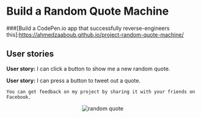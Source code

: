 # Build a Random Quote Machine

###[Build a CodePen.io app that successfully reverse-engineers this]:https://ahmedzaaboub.github.io/project-random-quote-machine/

## User stories

<strong>User story:</strong> I can click a button to show me a new random quote.

<strong>User story:</strong> I can press a button to tweet out a quote.



	You can get feedback on my project by sharing it with your friends on Facebook.

<p align="center">
	<img src="images/Capture.jpg" alt="random quote">
</p>